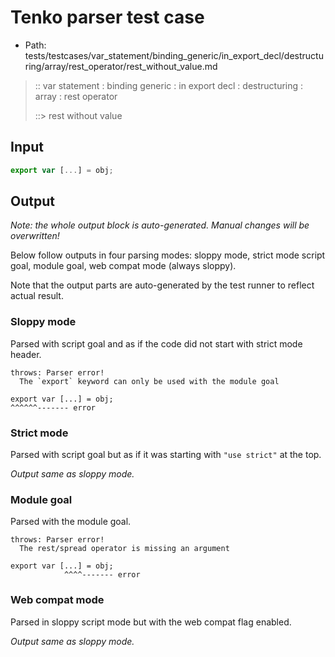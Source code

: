 # Tenko parser test case

- Path: tests/testcases/var_statement/binding_generic/in_export_decl/destructuring/array/rest_operator/rest_without_value.md

> :: var statement : binding generic : in export decl : destructuring : array : rest operator
>
> ::> rest without value

## Input


`````js
export var [...] = obj;
`````

## Output

_Note: the whole output block is auto-generated. Manual changes will be overwritten!_

Below follow outputs in four parsing modes: sloppy mode, strict mode script goal, module goal, web compat mode (always sloppy).

Note that the output parts are auto-generated by the test runner to reflect actual result.

### Sloppy mode

Parsed with script goal and as if the code did not start with strict mode header.

`````
throws: Parser error!
  The `export` keyword can only be used with the module goal

export var [...] = obj;
^^^^^^------- error
`````

### Strict mode

Parsed with script goal but as if it was starting with `"use strict"` at the top.

_Output same as sloppy mode._

### Module goal

Parsed with the module goal.

`````
throws: Parser error!
  The rest/spread operator is missing an argument

export var [...] = obj;
            ^^^^------- error
`````


### Web compat mode

Parsed in sloppy script mode but with the web compat flag enabled.

_Output same as sloppy mode._
